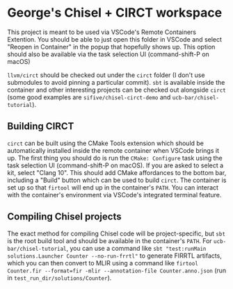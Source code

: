 # George's Chisel + CIRCT workspace

This project is meant to be used via VSCode's Remote Containers Extention. You should be able to just open this folder in VSCode and select "Reopen in Container" in the popup that hopefully shows up. This option should also be available via the task selection UI (command-shift-P on macOS)

`llvm/circt` should be checked out under the `circt` folder (I don't use submodules to avoid pinning a particular commit). `sbt` is available inside the container and other interesting projects can be checked out alongside `circt` (some good examples are `sifive/chisel-circt-demo`  and `ucb-bar/chisel-tutorial`).

## Building CIRCT

`circt` can be built using the CMake Tools extension which should be automatically installed inside the remote container when VSCode brings it up. The first thing you should do is run the `CMake: Configure`  task using the task selection UI (command-shift-P on macOS). If you are asked to select a kit, select "Clang 10". This should add CMake affordances to the bottom bar, including a "Build" button which can be used to build `circt`. The container is set up so that `firtool` will end up in the container's `PATH`. You can interact with the container's environment via VSCode's integrated terminal feature.

## Compiling Chisel projects

The exact method for compiling Chisel code will be project-specific, but `sbt` is the root build tool and should be available in the container's `PATH`. For `ucb-bar/chisel-tutorial`, you can use a command like `sbt "test:runMain solutions.Launcher Counter --no-run-frrtl"` to generate FIRRTL artifacts, which you can then convert to MLIR using a command like `firtool Counter.fir --format=fir -mlir --annotation-file Counter.anno.json` (run in `test_run_dir/solutions/Counter`).
